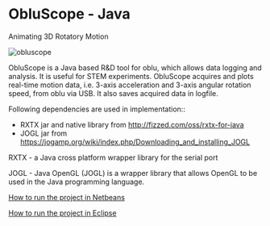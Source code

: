 ObluScope - Java
===================================

Animating 3D Rotatory Motion

![obluscope](https://user-images.githubusercontent.com/28668338/46465596-a6d23680-c7e6-11e8-8d7f-ab13011daca3.gif)

ObluScope is a Java based R&D tool for oblu, which allows data logging and analysis. It is useful for STEM experiments. ObluScope acquires and plots real-time motion data, i.e. 3-axis acceleration and 3-axis angular rotation speed, from oblu via USB. It also saves acquired data in logfile.

Following dependencies are used in implementation::
 - RXTX jar and native library from http://fizzed.com/oss/rxtx-for-java 
 - JOGL jar from https://jogamp.org/wiki/index.php/Downloading_and_installing_JOGL

RXTX - a Java cross platform wrapper library for the serial port

JOGL - Java OpenGL (JOGL) is a wrapper library that allows OpenGL to be used in the Java programming language.


[How to run the project in Netbeans](https://github.com/oblu-iot/ObluScope-Java/blob/master/How%20to%20run%20the%20project%20in%20Netbeans%20IDE.pdf)

[How to run the project in Eclipse](https://github.com/oblu-iot/ObluScope-Java/blob/master/How%20to%20run%20the%20project%20in%20Eclipse%20IDE.pdf)


